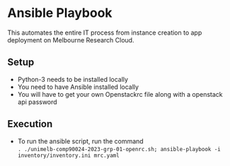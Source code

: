 # Ansible Playbook
This automates the entire IT process from instance creation to app deployment on Melbourne Research Cloud.

## Setup
- Python-3 needs to be installed locally
- You need to have Ansible installed locally
- You will have to get your own Openstackrc file along with a openstack api password

## Execution
- To run the ansible script, run the command <br/>```. ./unimelb-comp90024-2023-grp-01-openrc.sh; ansible-playbook -i inventory/inventory.ini mrc.yaml```
